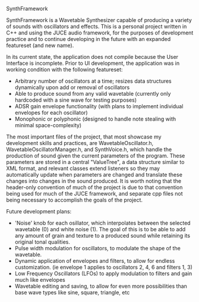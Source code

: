 SynthFramework

SynthFramework is a Wavetable Synthesizer capable of producing a variety of sounds with oscillators and effects. This is a personal project written in C++ and using the JUCE audio framework, for the purposes of development practice and to continue developing in the future with an expanded featureset (and new name).

In its current state, the application does not compile because the User Interface is incomplete. Prior to UI development, the application was in working condition with the following featureset:
- Arbitrary number of oscillators at a time; resizes data structures dynamically upon add or removal of oscillators
- Able to produce sound from any valid wavetable (currently only hardcoded with a sine wave for testing purposes)
- ADSR gain envelope functionality (with plans to implement individual envelopes for each oscillator)
- Monophonic or polyphonic (designed to handle note stealing with minimal space-complexity)

The most important files of the project, that most showcase my development skills and practices, are WavetableOscillator.h, WavetableOscillatorManager.h, and SynthVoice.h, which handle the production of sound given the current parameters of the program. These parameters are stored in a central "ValueTree", a data structure similar to XML format, and relevant classes extend listeners so they may automatically update when parameters are changed and translate these changes into changes in the sound produced. It is worth noting that the header-only convention of much of the project is due to that convention being used for much of the JUCE framework, and separate cpp files not being necessary to accomplish the goals of the project.

Future development plans:
- 'Noise' knob for each osillator, which interpolates between the selected wavetable (0) and white noise (1). The goal of this is to be able to add any amount of grain and texture to a produced sound while retaining its original tonal qualities.
- Pulse width modulation for oscillators, to modulate the shape of the wavetable.
- Dynamic application of envelopes and filters, to allow for endless customization. (ie envelope 1 applies to oscillators 2, 4, 6 and filters 1, 3)
- Low Frequency Oscillators (LFOs) to apply modulation to filters and gain much like envelopes
- Wavetable editing and saving, to allow for even more possibilities than base wave types like sine, square, triangle, etc
